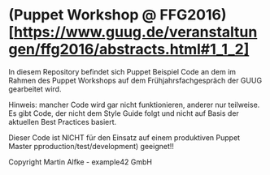 # (Puppet Workshop @ FFG2016)[https://www.guug.de/veranstaltungen/ffg2016/abstracts.html#1_1_2]

In diesem Repository befindet sich Puppet Beispiel Code an dem im Rahmen
des Puppet Workshops auf dem Frühjahrsfachgespräch der GUUG gearbeitet wird.

Hinweis: mancher Code wird gar nicht funktionieren, anderer nur teilweise.
Es gibt Code, der nicht dem Style Guide folgt und nicht auf Basis der
aktuellen Best Practices basiert.

Dieser Code ist NICHT für den Einsatz auf einem produktiven Puppet Master pproduction/test/development) geeignet!!

Copyright Martin Alfke - example42 GmbH

